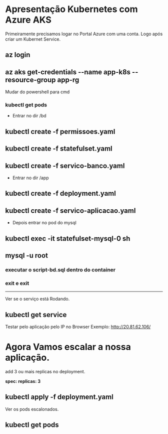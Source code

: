 # Apresentação Kubernetes com Azure AKS
Primeiramente precisamos logar no Portal Azure com uma conta. 
Logo após criar um Kubernet Service. 
 
## az login
## az aks get-credentials --name app-k8s --resource-group app-rg

Mudar do powershell para cmd

 ### kubectl get pods

- Entrar no dir /bd
## kubectl create -f permissoes.yaml
## kubectl create -f statefulset.yaml
## kubectl create -f servico-banco.yaml

- Entrar no dir /app
## kubectl create -f deployment.yaml
## kubectl create -f servico-aplicacao.yaml

- Depois entrar no pod do mysql
## kubectl exec -it statefulset-mysql-0 sh
## mysql -u root

### executar o **script-bd.sql** dentro do container
### exit e exit
-----------------------------------------------------

Ver se o serviço está Rodando. 

## kubectl get service

Testar pelo aplicação pelo IP no Browser
Exemplo: http://20.81.62.106/ 


# Agora Vamos escalar a nossa aplicação.

add 3 ou mais replicas no deployment.

  **spec:
    replicas: 3**

## kubectl apply -f deployment.yaml

Ver os pods escalonados. 
## kubectl get pods
